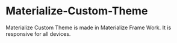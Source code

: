 # Materialize-Custom-Theme
Materialize Custom Theme is made in Materialize Frame Work.
It is responsive for all devices.
